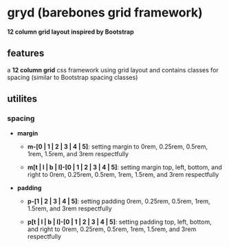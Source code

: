 # gryd (barebones grid framework)

**12 column grid layout inspired by Bootstrap**

## features

a **12 column grid** css framework using grid layout and contains classes for spacing (similar to Bootstrap spacing classes)

## utilites

### spacing

- **margin**

  - **m-[0 | 1 | 2 | 3 | 4 | 5]**: setting margin to 0rem, 0.25rem, 0.5rem, 1rem, 1.5rem, and 3rem respectfully
  
  - **m[t | l | b | l]-[0 | 1 | 2 | 3 | 4 | 5]**: setting margin top, left, bottom, and right to 0rem, 0.25rem, 0.5rem, 1rem, 1.5rem, and 3rem respectfully
    
- **padding**

  - **p-[1 | 2 | 3 | 4 | 5]**: setting padding 0rem, 0.25rem, 0.5rem, 1rem, 1.5rem, and 3rem respectfully

  - **p[t | l | b | l]-[0 | 1 | 2 | 3 | 4 | 5]**: setting padding top, left, bottom, and right to 0rem, 0.25rem, 0.5rem, 1rem, 1.5rem, and 3rem respectfully